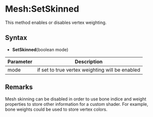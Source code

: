 # Mesh:SetSkinned

This method enables or disables vertex weighting.

## Syntax

- **SetSkinned**(boolean mode)

| Parameter | Description |
|---|---|
| mode | if set to true vertex weighting will be enabled |

## Remarks

Mesh skinning can be disabled in order to use bone indice and weight properties to store other information for a custom shader. For example, bone weights could be used to store vertex colors.
